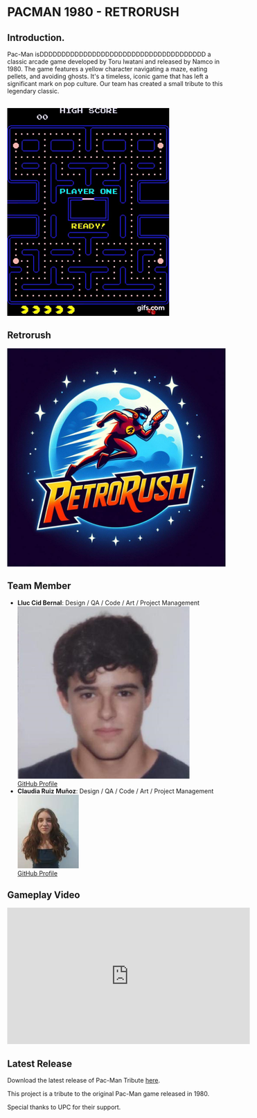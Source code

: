  <!DOCTYPE html>
<html lang="en">
<head>
    <meta charset="UTF-8">
    <meta name="viewport" content="width=device-width, initial-scale=1.0">

</head>
<body>
    <h1>PACMAN 1980 - RETRORUSH</h1>

<!-- Short Description of the Game -->
   <h2>Introduction.</h2>
   
Pac-Man isDDDDDDDDDDDDDDDDDDDDDDDDDDDDDDDDDDDDDD a classic arcade game developed by Toru Iwatani and released by Namco in 1980. The game features a yellow character navigating a maze, eating pellets, and avoiding ghosts. It's a timeless, iconic game that has left a significant mark on pop culture. Our team has created a small tribute to this legendary classic.<br>     <br>


   <img src="https://raw.githubusercontent.com/Lluccib/PacMan--RetroRush/web/Imatges/gif.gif" alt="gif">

   <br>

  <!-- Team Photo -->
 <h2>Retrorush</h2>   
   <img src="Imatges/Logo.jpg" alt="Team Photo">
    
<!-- Main Contributions of Each Team Member -->
  <h2>Team Member</h2>

   <ul>
        <li>
            <strong>Lluc Cid Bernal</strong>: Design / QA / Code / Art / Project Management
            <img src="Imatges/Grup/lluc.png" alt="Lluc">
            <br>
            <a href="https://github.com/Lluccib">GitHub Profile</a>
        </li>
        <li>
            <strong>Claudia Ruiz Muñoz</strong>: Design / QA / Code / Art / Project Management   <br>
            <img src="Imatges/clau.jpg" alt="Bruno">
            <br>
            <a href="https://github.com/cla4d1a">GitHub Profile</a>
        </li>
    <!-- Add more team members and their contributions as necessary -->
    </ul>
<!-- Embedded Gameplay Video -->
    <h2>Gameplay Video</h2>
    <iframe width="560" height="315" src="https://www.youtube.com/embed/VIDEO_ID" frameborder="0" allowfullscreen></iframe>
<!-- Replace VIDEO_ID with the actual ID of your YouTube video -->

<!-- Download Link for Latest Release -->
   <h2>Latest Release</h2>
    <p>Download the latest release of Pac-Man Tribute <a href="https://github.com/MrSant8/Pac-Man_UPC">here</a>.</p>

   <!-- Additional Information or Credits -->
   <p>This project is a tribute to the original Pac-Man game released in 1980.</p>
    <p>Special thanks to UPC for their support.</p>



   <br>

</body>
</html>
